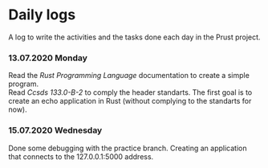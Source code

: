 # Daily logs
A log to write the activities and the tasks done each day in the Prust project.
### 13.07.2020 Monday
Read the *Rust Programming Language* documentation to create a simple program.  
Read *Ccsds 133.0-B-2* to comply the header standarts. The first goal is to create 
an echo application in Rust (without complying to the standarts for now).
### 15.07.2020 Wednesday
Done some debugging with the practice branch. Creating an application that connects to the 127.0.0.1:5000 address.